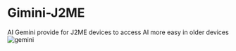 # Gimini-J2ME
AI Gemini provide for J2ME devices to access AI more easy in older devices
![gemini](https://github.com/user-attachments/assets/553a5190-06fe-4c53-87f0-d059578b9460)
